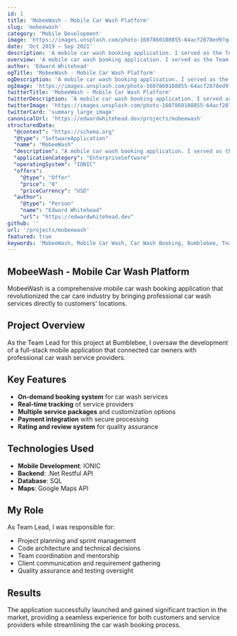 ```yaml
---
id: 1
title: 'MobeeWash - Mobile Car Wash Platform'
slug: 'mobeewash'
category: 'Mobile Development'
image: 'https://images.unsplash.com/photo-1607860108855-64acf2078ed9?q=80&w=1171&auto=format&fit=crop&ixlib=rb-4.1.0w=720&q=80'
date: 'Oct 2019 – Sep 2021'
description: 'A mobile car wash booking application. I served as the Team Lead for this project at Bumblebee.'
overview: 'A mobile car wash booking application. I served as the Team Lead for this project at Bumblebee.'
author: 'Edward Whitehead'
ogTitle: 'MobeeWash - Mobile Car Wash Platform'
ogDescription: 'A mobile car wash booking application. I served as the Team Lead for this project at Bumblebee.'
ogImage: 'https://images.unsplash.com/photo-1607860108855-64acf2078ed9?q=80&w=1171&auto=format&fit=crop&ixlib=rb-4.1.0w=720&q=80'
twitterTitle: 'MobeeWash - Mobile Car Wash Platform'
twitterDescription: 'A mobile car wash booking application. I served as the Team Lead for this project at Bumblebee.'
twitterImage: 'https://images.unsplash.com/photo-1607860108855-64acf2078ed9?q=80&w=1171&auto=format&fit=crop&ixlib=rb-4.1.0w=720&q=80'
twitterCard: 'summary_large_image'
canonicalUrl: 'https://edwardwhitehead.dev/projects/mobeewash'
structuredData:
  "@context": "https://schema.org"
  "@type": "SoftwareApplication"
  "name": "MobeeWash"
  "description": "A mobile car wash booking application. I served as the Team Lead for this project at Bumblebee."
  "applicationCategory": "EnterpriseSoftware"
  "operatingSystem": "IONIC"
  "offers":
    "@type": "Offer"
    "price": "0"
    "priceCurrency": "USD"
  "author":
    "@type": "Person"
    "name": "Edward Whitehead"
    "url": "https://edwardwhitehead.dev"
github: ''
url: '/projects/mobeewash'
featured: true
keywords: 'MobeeWash, Mobile Car Wash, Car Wash Booking, Bumblebee, Team Lead, IONIC, .Net Restful API, SQL, Google Maps API'
---
```


## MobeeWash - Mobile Car Wash Platform

MobeeWash is a comprehensive mobile car wash booking application that revolutionized the car care industry by bringing professional car wash services directly to customers' locations.

## Project Overview

As the Team Lead for this project at Bumblebee, I oversaw the development of a full-stack mobile application that connected car owners with professional car wash service providers.

## Key Features

- **On-demand booking system** for car wash services
- **Real-time tracking** of service providers
- **Multiple service packages** and customization options
- **Payment integration** with secure processing
- **Rating and review system** for quality assurance

## Technologies Used

- **Mobile Development**: IONIC
- **Backend**: .Net Restful API
- **Database**: SQL
- **Maps**: Google Maps API

## My Role

As Team Lead, I was responsible for:

- Project planning and sprint management
- Code architecture and technical decisions
- Team coordination and mentorship
- Client communication and requirement gathering
- Quality assurance and testing oversight

## Results

The application successfully launched and gained significant traction in the market, providing a seamless experience for both customers and service providers while streamlining the car wash booking process.
